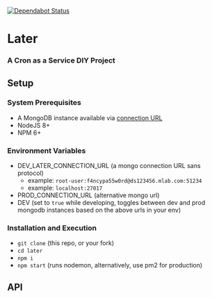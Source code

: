 [![Dependabot Status](https://api.dependabot.com/badges/status?host=github&repo=tehpsalmist/later)](https://dependabot.com)

# Later

### A Cron as a Service DIY Project

## Setup

### System Prerequisites

  - A MongoDB instance available via [connection URL]()
  - NodeJS 8+
  - NPM 6+

### Environment Variables

  - DEV_LATER_CONNECTION_URL (a mongo connection URL sans protocol)
      - example: `root-user:f4ncypa55w0rd@ds123456.mlab.com:51234`
      - example: `localhost:27017`
  - PROD_CONNECTION_URL (alternative mongo url)
  - DEV (set to `true` while developing, toggles between dev and prod mongodb instances based on the above urls in your env)

### Installation and Execution

  - `git clone` (this repo, or your fork)
  - `cd later`
  - `npm i`
  - `npm start` (runs nodemon, alternatively, use pm2 for production)

## API

